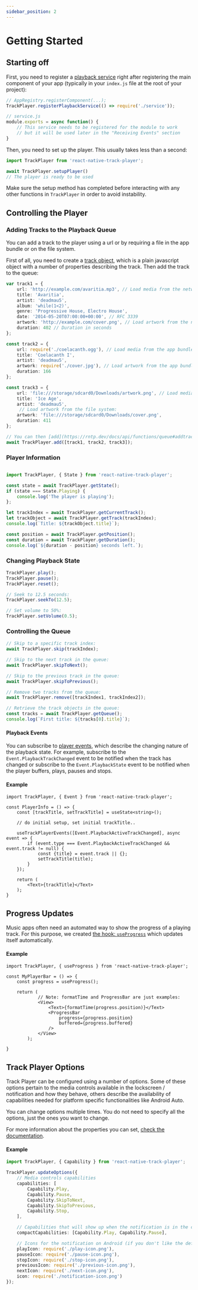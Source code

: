 ```yaml
---
sidebar_position: 2
---
```


# Getting Started

## Starting off
First, you need to register a [playback service](./playback-service.md) right after registering the main component of your app (typically in your `index.js` file at the root of your project):
```ts
// AppRegistry.registerComponent(...);
TrackPlayer.registerPlaybackService(() => require('./service'));
```

```ts
// service.js
module.exports = async function() {
    // This service needs to be registered for the module to work
    // but it will be used later in the "Receiving Events" section
}
```

Then, you need to set up the player. This usually takes less than a second:
```ts
import TrackPlayer from 'react-native-track-player';

await TrackPlayer.setupPlayer()
// The player is ready to be used
```

Make sure the setup method has completed before interacting with any other functions in `TrackPlayer` in order to avoid instability.

## Controlling the Player

### Adding Tracks to the Playback Queue

You can add a track to the player using a url or by requiring a file in the app
bundle or on the file system.

First of all, you need to create a [track object](../api/objects/track.md), which
is a plain javascript object with a number of properties describing the track.
Then add the track to the queue:

```ts
var track1 = {
    url: 'http://example.com/avaritia.mp3', // Load media from the network
    title: 'Avaritia',
    artist: 'deadmau5',
    album: 'while(1<2)',
    genre: 'Progressive House, Electro House',
    date: '2014-05-20T07:00:00+00:00', // RFC 3339
    artwork: 'http://example.com/cover.png', // Load artwork from the network
    duration: 402 // Duration in seconds
};

const track2 = {
    url: require('./coelacanth.ogg'), // Load media from the app bundle
    title: 'Coelacanth I',
    artist: 'deadmau5',
    artwork: require('./cover.jpg'), // Load artwork from the app bundle
    duration: 166
};

const track3 = {
    url: 'file:///storage/sdcard0/Downloads/artwork.png', // Load media from the file system
    title: 'Ice Age',
    artist: 'deadmau5',
     // Load artwork from the file system:
    artwork: 'file:///storage/sdcard0/Downloads/cover.png',
    duration: 411
};

// You can then [add](https://rntp.dev/docs/api/functions/queue#addtracks-insertbeforeindex) the items to the queue
await TrackPlayer.add([track1, track2, track3]);
```

### Player Information

```ts

import TrackPlayer, { State } from 'react-native-track-player';

const state = await TrackPlayer.getState();
if (state === State.Playing) {
    console.log('The player is playing');
};

let trackIndex = await TrackPlayer.getCurrentTrack();
let trackObject = await TrackPlayer.getTrack(trackIndex);
console.log(`Title: ${trackObject.title}`);

const position = await TrackPlayer.getPosition();
const duration = await TrackPlayer.getDuration();
console.log(`${duration - position} seconds left.`);
```

### Changing Playback State

```ts
TrackPlayer.play();
TrackPlayer.pause();
TrackPlayer.reset();

// Seek to 12.5 seconds:
TrackPlayer.seekTo(12.5);

// Set volume to 50%:
TrackPlayer.setVolume(0.5);
```

### Controlling the Queue
```ts
// Skip to a specific track index:
await TrackPlayer.skip(trackIndex);

// Skip to the next track in the queue:
await TrackPlayer.skipToNext();

// Skip to the previous track in the queue:
await TrackPlayer.skipToPrevious();

// Remove two tracks from the queue:
await TrackPlayer.remove([trackIndex1, trackIndex2]);

// Retrieve the track objects in the queue:
const tracks = await TrackPlayer.getQueue();
console.log(`First title: ${tracks[0].title}`);
```
#### Playback Events

You can subscribe to [player events](../api/events.md#player), which describe the
changing nature of the playback state. For example, subscribe to the
`Event.PlaybackTrackChanged` event to be notified when the track has changed or
subscribe to the `Event.PlaybackState` event to be notified when the player
buffers, plays, pauses and stops.

#### Example
```tsx
import TrackPlayer, { Event } from 'react-native-track-player';

const PlayerInfo = () => {
    const [trackTitle, setTrackTitle] = useState<string>();

    // do initial setup, set initial trackTitle..

    useTrackPlayerEvents([Event.PlaybackActiveTrackChanged], async event => {
        if (event.type === Event.PlaybackActiveTrackChanged && event.track != null) {
            const {title} = event.track || {};
            setTrackTitle(title);
        }
    });

    return (
        <Text>{trackTitle}</Text>
    );
}
```

## Progress Updates

Music apps often need an automated way to show the progress of a playing track.
For this purpose, we created [the hook: `useProgress`](../api/hooks.md) which
updates itself automatically.

#### Example

```tsx
import TrackPlayer, { useProgress } from 'react-native-track-player';

const MyPlayerBar = () => {
    const progress = useProgress();

    return (
            // Note: formatTime and ProgressBar are just examples:
            <View>
                <Text>{formatTime(progress.position)}</Text>
                <ProgressBar
                    progress={progress.position}
                    buffered={progress.buffered}
                />
            </View>
        );

}
```

## Track Player Options

Track Player can be configured using a number of options. Some of these options
pertain to the media controls available in the lockscreen / notification and how
they behave, others describe the availability of capabilities needed for
platform specific functionalities like Android Auto.

You can change options multiple times. You do not need to specify all the
options, just the ones you want to change.

For more information about the properties you can set, [check the
documentation](../api/functions/player.md#updateoptionsoptions).

#### Example

```ts
import TrackPlayer, { Capability } from 'react-native-track-player';

TrackPlayer.updateOptions({
    // Media controls capabilities
    capabilities: [
        Capability.Play,
        Capability.Pause,
        Capability.SkipToNext,
        Capability.SkipToPrevious,
        Capability.Stop,
    ],

    // Capabilities that will show up when the notification is in the compact form on Android
    compactCapabilities: [Capability.Play, Capability.Pause],

    // Icons for the notification on Android (if you don't like the default ones)
    playIcon: require('./play-icon.png'),
    pauseIcon: require('./pause-icon.png'),
    stopIcon: require('./stop-icon.png'),
    previousIcon: require('./previous-icon.png'),
    nextIcon: require('./next-icon.png'),
    icon: require('./notification-icon.png')
});
```
